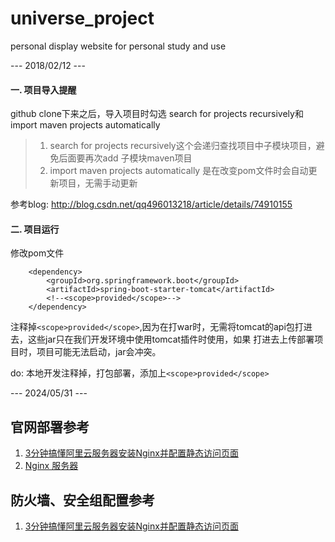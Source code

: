 # universe_project
personal display website for personal study and use

--- 2018/02/12 ---
#### 一. 项目导入提醒
github clone下来之后，导入项目时勾选 search for projects recursively和import maven projects automatically
> 1. search for projects recursively这个会递归查找项目中子模块项目，避免后面要再次add 子模块maven项目
> 2. import maven projects automatically 是在改变pom文件时会自动更新项目，无需手动更新

参考blog:
http://blog.csdn.net/qq496013218/article/details/74910155

#### 二. 项目运行
修改pom文件

```$xml
    <dependency>
        <groupId>org.springframework.boot</groupId>
        <artifactId>spring-boot-starter-tomcat</artifactId>
        <!--<scope>provided</scope>-->
    </dependency>
```

注释掉`<scope>provided</scope>`,因为在打war时，无需将tomcat的api包打进去，这些jar只在我们开发环境中使用tomcat插件时使用，如果
打进去上传部署项目时，项目可能无法启动，jar会冲突。

do: 本地开发注释掉，打包部署，添加上`<scope>provided</scope>`



--- 2024/05/31 ---

## 官网部署参考
1. [3分钟搞懂阿里云服务器安装Nginx并配置静态访问页面](https://developer.aliyun.com/article/933711)
2. [Nginx 服务器](https://www.arryblog.com/guide/deploy/alibaba-cloud-deployment.html#%E4%B8%89%E3%80%81nginx-%E6%9C%8D%E5%8A%A1%E5%99%A8)

## 防火墙、安全组配置参考
1. [3分钟搞懂阿里云服务器安装Nginx并配置静态访问页面](https://developer.aliyun.com/article/933711)